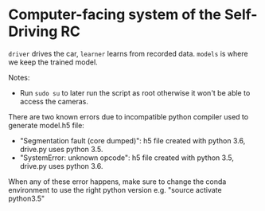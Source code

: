# Computer-facing system of the Self-Driving RC

`driver` drives the car, `learner` learns from recorded data. `models` is where we keep the trained model.

Notes:

- Run `sudo su` to later run the script as root otherwise it won't be able to access the cameras.

There are two known errors due to incompatible python compiler used to generate model.h5 file:
- "Segmentation fault (core dumped)": h5 file created with python 3.6, drive.py uses python 3.5.
- "SystemError: unknown opcode": h5 file created with python 3.5, drive.py uses python 3.6.

When any of these error happens, make sure to change the conda environment to use the right python version e.g. "source activate python3.5"